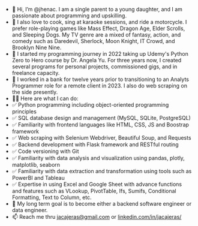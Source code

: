 - 👋 Hi, I’m @jhenac. I am a single parent to a young daughter, and I am passionate about programming and upskilling.
- 👀 I also love to cook, sing at karaoke sessions, and ride a motorcycle. I prefer role-playing games like Mass Effect, Dragon Age, Elder Scrolls, and Sleeping Dogs. My TV genre are a mixed of fantasy, action, and comedy such as Daredevil, Sherlock, Moon Knight, IT Crowd, and Brooklyn Nine Nine.
- 📝 I started my programming journey in 2022 taking up Udemy's Python Zero to Hero course by Dr. Angela Yu. For three years now, I created several programs for personal projects, commissioned gigs, and in freelance capacity.
- 🌱 I worked in a bank for twelve years prior to transitioning to an Analyts Programmer role for a remote client in 2023. I also do web scraping on the side presently.
- 👩‍💻 Here are what I can do:
-   ✅ Python programming including object-oriented programming principles
-   ✅ SQL database design and management (MySQL, SQLite, PostgreSQL)
-   ✅ Familiarity with frontend languages like HTML, CSS, JS and Boostrap framework
-   ✅ Web scraping with Selenium Webdriver, Beautiful Soup, and Requests
-   ✅ Backend development with Flask framework and RESTful routing
-   ✅ Code versioning with Git
-   ✅ Familiarity with data analysis and visualization using pandas, plotly, matplotlib, seaborn
-   ✅ Familiarity with data extraction and transformation using tools such as PowerBI and Tableau
-   ✅ Expertise in using Excel and Google Sheet with advance functions and features such as VLookup, PivotTable, Ifs, Sumifs, Conditional Formatting, Text to Column, etc.
- 💞️ My long term goal is to become either a backend software engineer or data engineer.
- 📫 Reach me thru jacajeras@gmail.com or [linkedin.com/in/jacajeras/](https://www.linkedin.com/in/jacajeras/)

<!---
jhenac2022/jhenac2022 is a ✨ special ✨ repository because its `README.md` (this file) appears on your GitHub profile.
You can click the Preview link to take a look at your changes.
--->
